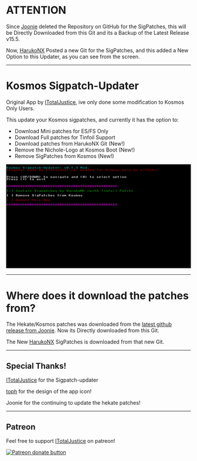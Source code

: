 # ATTENTION

Since [Joonie](https://github.com/Joonie86) deleted the Repository on GitHub for the SigPatches, this will be Directly Downloaded from this Git and its a Backup of the Latest Release v15.5.

Now, [HarukoNX](https://github.com/HarukoNX/Atmosphere) Posted a new Git for the SigPatches, and this added a New Option to this Updater, as you can see from the screen.

----

# Kosmos Sigpatch-Updater
Original App by [ITotalJustice](https://github.com/ITotalJustice), ive only done some modification to Kosmos Only Users.

This update your Kosmos sigpatches, and currently it has the option to:

* Download Mini patches for ES/FS Only
* Download Full patches for Tinfoil Support
* Download patches from HarukoNX Git (New!)
* Remove the Nichole-Logo at Kosmos Boot (New!)
* Remove SigPatches from Kosmos (New!)

![Img](images/2020042411473500-DB1426D1DFD034027CECDE9C2DD914B8.jpg)

----

# Where does it download the patches from?

The Hekate/Kosmos patches was downloaded from the [latest github release from Joonie](https://github.com/Joonie86/hekate/releases). Now its Directly downloaded from this Git.

The New [HarukoNX](https://github.com/HarukoNX/Atmosphere) SigPatches is downloaded from that new Git.

----

## Special Thanks!

[ITotalJustice](https://github.com/ITotalJustice) for the Sigpatch-updater

[toph](https://github.com/sudot0ph) for the design of the app icon!

Joonie for the continuing to update the hekate patches!

----

## Patreon

Feel free to support [ITotalJustice](https://github.com/ITotalJustice) on patreon!

<a href="https://www.patreon.com/totaljustice"><img src="https://c5.patreon.com/external/logo/become_a_patron_button@2x.png" alt="Patreon donate button" /> </a>
